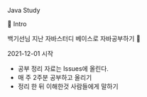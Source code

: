 Java Study

📌 Intro

백기선님 지난 자바스터디 베이스로 자바공부하기 👊  

2021-12-01 시작

- 공부 정리 자료는 Issues에 올린다.
- 매 주 2주분 공부하고 올리기
- 정리 한 뒤 이해한것 사람들에게 말하기 
